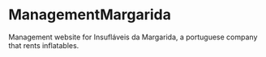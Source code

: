 # ManagementMargarida
Management website for Insufláveis da Margarida, a portuguese company that rents inflatables.

